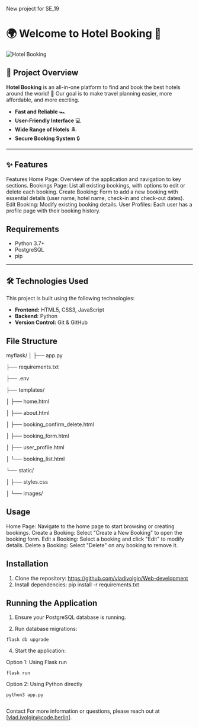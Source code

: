 New project for SE_19 
# 🌍 Welcome to **Hotel Booking** 🌟

![Hotel Booking]([https://example.com/your-image.png](https://png.klev.club/uploads/posts/2024-03/png-klev-club-p-zemlya-png-12.png))

## 🚀 Project Overview

**Hotel Booking** is an all-in-one platform to find and book the best hotels around the world! 🏨 Our goal is to make travel planning easier, more affordable, and more exciting.

- **Fast and Reliable** 🏎️
- **User-Friendly Interface** 💻
- **Wide Range of Hotels** 🏝️
- **Secure Booking System** 🔒

---

## ✨ Features

Features
Home Page: Overview of the application and navigation to key sections.
Bookings Page: List all existing bookings, with options to edit or delete each booking.
Create Booking: Form to add a new booking with essential details (user name, hotel name, check-in and check-out dates).
Edit Booking: Modify existing booking details.
User Profiles: Each user has a profile page with their booking history.

## Requirements

- Python 3.7+
- PostgreSQL
- pip
---

## 🛠️ Technologies Used

This project is built using the following technologies:

- **Frontend:**  HTML5, CSS3, JavaScript
- **Backend:** Python
- **Version Control:** Git & GitHub

## File Structure

myflask/
│
├── app.py

├── requirements.txt   

├── .env 

├── templates/   

│   ├── home.html

│   ├── about.html

│   ├── booking_confirm_delete.html

│   ├── booking_form.html

│   ├── user_profile.html

│   └── booking_list.html

└── static/       

│    ├── styles.css
    
│    └── images/


## Usage

Home Page: Navigate to the home page to start browsing or creating bookings.
Create a Booking: Select "Create a New Booking" to open the booking form.
Edit a Booking: Select a booking and click "Edit" to modify details.
Delete a Booking: Select "Delete" on any booking to remove it.

## Installation

1. Clone the repository: https://github.com/vladivolgin/Web-development
2. Install dependencies:
pip install -r requirements.txt


## Running the Application

1. Ensure your PostgreSQL database is running.

2. Run database migrations:
   
```
flask db upgrade
```
4. Start the application:
   
 Option 1: Using Flask run
   ```
flask run
  ```
 Option 2: Using Python directly
 ```
python3 app.py
   
```   


Contact
For more information or questions, please reach out at [vlad.ivolgin@code.berlin].


